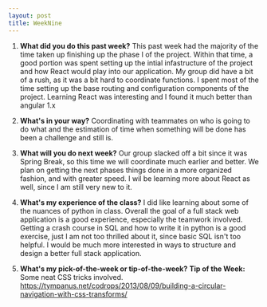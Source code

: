 ```yaml
---
layout: post
title: WeekNine
---
```


1. **What did you do this past week?**
This past week had the majority of the time taken up finishing up the phase I of the project. Within that time, a good portion was spent setting up the intial infastructure of the project and how React would play into our application. My group did have a bit of a rush, as it was a bit hard to coordinate functions. I spent most of the time setting up the base routing and configuration components of the project. Learning React was interesting and I found it much better than angular 1.x

2. **What's in your way?**
Coordinating with teammates on who is going to do what and the estimation of time when something will be done has been a challenge and still is.

3. **What will you do next week?**
Our group slacked off a bit since it was Spring Break, so this time we will coordinate much earlier and better. We plan on getting the next phases things done in a more organized fashion, and with greater speed. I wil be learning more about React as well, since I am still very new to it.

4. **What's my experience of the class?**
I did like learning about some of the nuances of python in class. Overall the goal of a full stack web application is a good experience, especially the teamwork involved. Getting a crash course in SQL and how to write it in python is a good exercise, just I am not too thrilled about it, since basic SQL isn't too helpful. I would be much more interested in ways to structure and design a better full stack application.

5. **What's my pick-of-the-week or tip-of-the-week?**
**Tip of the Week:** Some neat CSS tricks involved.
<https://tympanus.net/codrops/2013/08/09/building-a-circular-navigation-with-css-transforms/>
